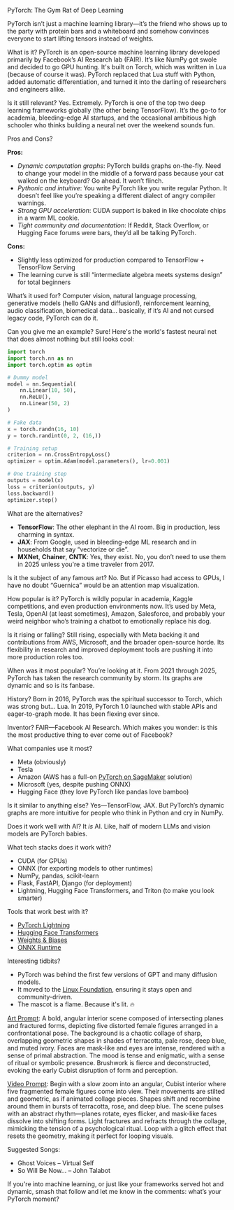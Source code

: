 PyTorch: The Gym Rat of Deep Learning

PyTorch isn’t just a machine learning library—it’s the friend who shows up to the party with protein bars and a whiteboard and somehow convinces everyone to start lifting tensors instead of weights.

What is it?
PyTorch is an open-source machine learning library developed primarily by Facebook’s AI Research lab (FAIR). It’s like NumPy got swole and decided to go GPU hunting. It's built on Torch, which was written in Lua (because of course it was). PyTorch replaced that Lua stuff with Python, added automatic differentiation, and turned it into the darling of researchers and engineers alike.

Is it still relevant?
Yes. Extremely. PyTorch is one of the top two deep learning frameworks globally (the other being TensorFlow). It’s the go-to for academia, bleeding-edge AI startups, and the occasional ambitious high schooler who thinks building a neural net over the weekend sounds fun.

Pros and Cons?

**Pros:**
- *Dynamic computation graphs*: PyTorch builds graphs on-the-fly. Need to change your model in the middle of a forward pass because your cat walked on the keyboard? Go ahead. It won’t flinch.
- *Pythonic and intuitive*: You write PyTorch like you write regular Python. It doesn’t feel like you’re speaking a different dialect of angry compiler warnings.
- *Strong GPU acceleration*: CUDA support is baked in like chocolate chips in a warm ML cookie.
- *Tight community and documentation*: If Reddit, Stack Overflow, or Hugging Face forums were bars, they’d all be talking PyTorch.

**Cons:**
- Slightly less optimized for production compared to TensorFlow + TensorFlow Serving
- The learning curve is still “intermediate algebra meets systems design” for total beginners

What’s it used for?
Computer vision, natural language processing, generative models (hello GANs and diffusion!), reinforcement learning, audio classification, biomedical data... basically, if it’s AI and not cursed legacy code, PyTorch can do it.

Can you give me an example?
Sure! Here's the world's fastest neural net that does almost nothing but still looks cool:

```python
import torch
import torch.nn as nn
import torch.optim as optim

# Dummy model
model = nn.Sequential(
    nn.Linear(10, 50),
    nn.ReLU(),
    nn.Linear(50, 2)
)

# Fake data
x = torch.randn(16, 10)
y = torch.randint(0, 2, (16,))

# Training setup
criterion = nn.CrossEntropyLoss()
optimizer = optim.Adam(model.parameters(), lr=0.001)

# One training step
outputs = model(x)
loss = criterion(outputs, y)
loss.backward()
optimizer.step()
```

What are the alternatives?
- **TensorFlow**: The other elephant in the AI room. Big in production, less charming in syntax.
- **JAX**: From Google, used in bleeding-edge ML research and in households that say “vectorize or die”.
- **MXNet**, **Chainer**, **CNTK**: Yes, they exist. No, you don’t need to use them in 2025 unless you're a time traveler from 2017.

Is it the subject of any famous art?
No. But if Picasso had access to GPUs, I have no doubt “Guernica” would be an attention map visualization.

How popular is it?
PyTorch is wildly popular in academia, Kaggle competitions, and even production environments now. It’s used by Meta, Tesla, OpenAI (at least sometimes), Amazon, Salesforce, and probably your weird neighbor who’s training a chatbot to emotionally replace his dog.

Is it rising or falling?
Still rising, especially with Meta backing it and contributions from AWS, Microsoft, and the broader open-source horde. Its flexibility in research and improved deployment tools are pushing it into more production roles too.

When was it most popular?
You’re looking at it. From 2021 through 2025, PyTorch has taken the research community by storm. Its graphs are dynamic and so is its fanbase.

History?
Born in 2016, PyTorch was the spiritual successor to Torch, which was strong but... Lua. In 2019, PyTorch 1.0 launched with stable APIs and eager-to-graph mode. It has been flexing ever since.

Inventor?
FAIR—Facebook AI Research. Which makes you wonder: is this the most productive thing to ever come out of Facebook?

What companies use it most?
- Meta (obviously)
- Tesla
- Amazon (AWS has a full-on [PyTorch on SageMaker](https://docs.aws.amazon.com/sagemaker/latest/dg/pytorch.html?utm_source=chatgpt.com) solution)
- Microsoft (yes, despite pushing ONNX)
- Hugging Face (they love PyTorch like pandas love bamboo)

Is it similar to anything else?
Yes—TensorFlow, JAX. But PyTorch’s dynamic graphs are more intuitive for people who think in Python and cry in NumPy.

Does it work well with AI?
It *is* AI. Like, half of modern LLMs and vision models are PyTorch babies.

What tech stacks does it work with?
- CUDA (for GPUs)
- ONNX (for exporting models to other runtimes)
- NumPy, pandas, scikit-learn
- Flask, FastAPI, Django (for deployment)
- Lightning, Hugging Face Transformers, and Triton (to make you look smarter)

Tools that work best with it?
- [PyTorch Lightning](https://www.lightning.ai/)
- [Hugging Face Transformers](https://huggingface.co/transformers/)
- [Weights & Biases](https://wandb.ai/)
- [ONNX Runtime](https://onnxruntime.ai/)

Interesting tidbits?
- PyTorch was behind the first few versions of GPT and many diffusion models.
- It moved to the [Linux Foundation](https://pytorch.org/blog/pytorchfoundation/), ensuring it stays open and community-driven.
- The mascot is a flame. Because it's lit. 🔥

[Art Prompt](https://lumaiere.com/?gallery=cubism2):
A bold, angular interior scene composed of intersecting planes and fractured forms, depicting five distorted female figures arranged in a confrontational pose. The background is a chaotic collage of sharp, overlapping geometric shapes in shades of terracotta, pale rose, deep blue, and muted ivory. Faces are mask-like and eyes are intense, rendered with a sense of primal abstraction. The mood is tense and enigmatic, with a sense of ritual or symbolic presence. Brushwork is fierce and deconstructed, evoking the early Cubist disruption of form and perception.

[Video Prompt](https://www.tiktok.com/@davelumai/video/7527104118717025567):
Begin with a slow zoom into an angular, Cubist interior where five fragmented female figures come into view. Their movements are stilted and geometric, as if animated collage pieces. Shapes shift and recombine around them in bursts of terracotta, rose, and deep blue. The scene pulses with an abstract rhythm—planes rotate, eyes flicker, and mask-like faces dissolve into shifting forms. Light fractures and refracts through the collage, mimicking the tension of a psychological ritual. Loop with a glitch effect that resets the geometry, making it perfect for looping visuals.

Suggested Songs:
- Ghost Voices – Virtual Self  
- So Will Be Now... – John Talabot

If you're into machine learning, or just like your frameworks served hot and dynamic, smash that follow and let me know in the comments: what’s your PyTorch moment?